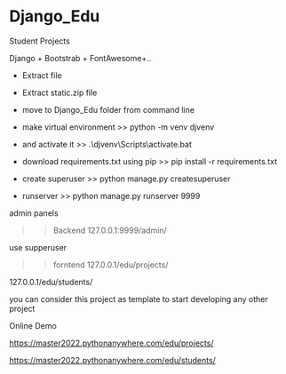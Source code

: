 # Django_Edu
 Student Projects 

Django + Bootstrab + FontAwesome+..

- Extract file
- Extract static.zip file
- move to Django_Edu folder from command line
- make virtual environment >> python -m venv djvenv 
- and activate it >> .\djvenv\Scripts\activate.bat
- download requirements.txt using pip >> pip install -r requirements.txt
- create superuser >> python manage.py createsuperuser

- runserver >> python manage.py runserver 9999

admin panels
>>Backend
127.0.0.1:9999/admin/

use supperuser

>>forntend
127.0.0.1/edu/projects/

127.0.0.1/edu/students/

you can consider this project as template to start developing any other project


Online Demo


https://master2022.pythonanywhere.com/edu/projects/

https://master2022.pythonanywhere.com/edu/students/

